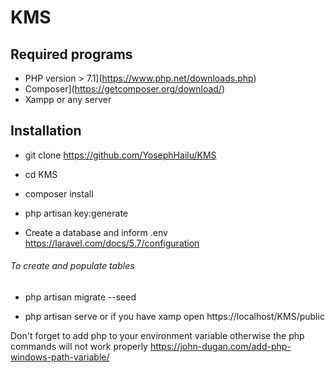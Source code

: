 # KMS


## Required programs

* PHP version > 7.1](https://www.php.net/downloads.php)
* Composer](https://getcomposer.org/download/)
* Xampp or any server


## Installation

* git clone https://github.com/YosephHailu/KMS

* cd KMS

* composer install

* php artisan key:generate

* Create a database and inform .env https://laravel.com/docs/5.7/configuration

###### To create and populate tables

* php artisan migrate --seed

* php artisan serve or if you have xamp open https://localhost/KMS/public



Don't forget to add php to your environment variable otherwise the php commands will not work properly https://john-dugan.com/add-php-windows-path-variable/

